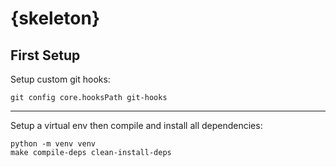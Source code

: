 # {skeleton}

## First Setup

Setup custom git hooks:

```shell
git config core.hooksPath git-hooks
```

<hr>

Setup a virtual env then compile and install all dependencies:

```shell
python -m venv venv
make compile-deps clean-install-deps
```
